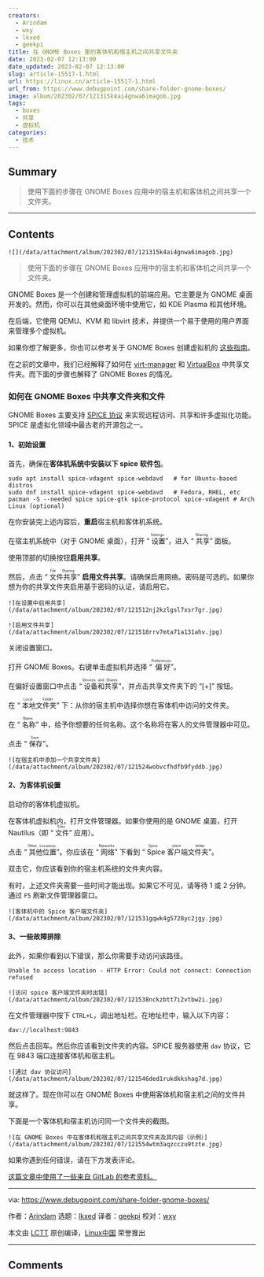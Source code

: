 ```yaml
---
creators:
  - Arindam
  - wxy
  - lkxed
  - geekpi
title: 在 GNOME Boxes 里的客体机和宿主机之间共享文件夹
date: 2023-02-07 12:13:00
date_updated: 2023-02-07 12:13:00
slug: article-15517-1.html
url: https://linux.cn/article-15517-1.html
url_from: https://www.debugpoint.com/share-folder-gnome-boxes/
image: album/202302/07/121315k4ai4gnwa6imagob.jpg
tags:
  - boxes
  - 共享
  - 虚拟机
categories:
  - 技术
---
```


## Summary

> 使用下面的步骤在 GNOME Boxes 应用中的宿主机和客体机之间共享一个文件夹。

***

<!-- more -->

## Contents

`![](/data/attachment/album/202302/07/121315k4ai4gnwa6imagob.jpg)`

> 
> 使用下面的步骤在 GNOME Boxes 应用中的宿主机和客体机之间共享一个文件夹。
> 
> 
> 

GNOME Boxes 是一个创建和管理虚拟机的前端应用。它主要是为 GNOME 桌面开发的。然而，你可以在其他桌面环境中使用它，如 KDE Plasma 和其他环境。

在后端，它使用 QEMU、KVM 和 libvirt 技术，并提供一个易于使用的用户界面来管理多个虚拟机。

如果你想了解更多，你也可以参考关于 GNOME Boxes 创建虚拟机的 [这些指南](https://www.debugpoint.com/tag/boxes)。

在之前的文章中，我们已经解释了如何在 [virt-manager](https://www.debugpoint.com/share-folder-virt-manager/) 和 [VirtualBox](https://www.debugpoint.com/share-folder-between-host-guest-virtualbox/) 中共享文件夹。而下面的步骤也解释了 GNOME Boxes 的情况。

### 如何在 GNOME Boxes 中共享文件夹和文件

GNOME Boxes 主要支持 [SPICE 协议](https://www.spice-space.org/index.html) 来实现远程访问、共享和许多虚拟化功能。SPICE 是虚拟化领域中最古老的开源包之一。

#### 1、初始设置

首先，确保在**客体机系统中安装以下 spice 软件包**。

```shell
sudo apt install spice-vdagent spice-webdavd   # for Ubuntu-based distros
sudo dnf install spice-vdagent spice-webdavd   # Fedora, RHEL, etc
pacman -S --needed spice spice-gtk spice-protocol spice-vdagent # Arch Linux (optional)
```

在你安装完上述内容后，**重启**宿主机和客体机系统。

在宿主机系统中（对于 GNOME 桌面），打开 “<ruby> 设置 <rt>  Settings </rt></ruby>”，进入 “<ruby> 共享 <rt>  Sharing </rt></ruby>” 面板。

使用顶部的切换按钮**启用共享**。

然后，点击 “<ruby> 文件共享 <rt>  File Sharing </rt></ruby>” **启用文件共享**。请确保启用网络。密码是可选的。如果你想为你的共享文件夹启用基于密码的认证，请启用它。

`![在设置中启用共享](/data/attachment/album/202302/07/121512nj2kzlgsl7xsr7gr.jpg)`

`![启用文件共享](/data/attachment/album/202302/07/121518rrv7mta71a131ahv.jpg)`

关闭设置窗口。

打开 GNOME Boxes。右键单击虚拟机并选择 “<ruby> 偏好 <rt>  Preferences </rt></ruby>”。

在偏好设置窗口中点击 “<ruby> 设备和共享 <rt>  Devices and Shares </rt></ruby>”，并点击共享文件夹下的 “[+]” 按钮。

在 “<ruby> 本地文件夹 <rt>  Local Folder </rt></ruby>” 下：从你的宿主机中选择你想在客体机中访问的文件夹。

在 “<ruby> 名称 <rt>  Name </rt></ruby>” 中，给予你想要的任何名称。这个名称将在客人的文件管理器中可见。

点击 “<ruby> 保存 <rt>  Save </rt></ruby>”。

`![在宿主机中添加一个共享文件夹](/data/attachment/album/202302/07/121524wobvcfhdfb9fyddb.jpg)`

#### 2、为客体机设置

启动你的客体机虚拟机。

在客体机虚拟机内，打开文件管理器。如果你使用的是 GNOME 桌面，打开 Nautilus（即 “<ruby> 文件 <rt>  Files </rt></ruby>” 应用）。

点击 “<ruby> 其他位置 <rt>  Other Locations </rt></ruby>”。你应该在 “<ruby> 网络 <rt>  Networks </rt></ruby>” 下看到 “<ruby> Spice 客户端文件夹 <rt>  Spice client folder </rt></ruby>”。

双击它，你应该看到你的宿主机系统的文件夹内容。

有时，上述文件夹需要一些时间才能出现。如果它不可见，请等待 1 或 2 分钟。通过 `F5` 刷新文件管理器窗口。

`![客体机中的 Spice 客户端文件夹](/data/attachment/album/202302/07/121531gqwk4g5728yc2jgy.jpg)`

#### 3、一些故障排除

此外，如果你看到以下错误，那么你需要手动访问该路径。

```shell
Unable to access location - HTTP Error: Could not connect: Connection refused
```

`![访问 spice 客户端文件夹时出错](/data/attachment/album/202302/07/121538nckzbtt7i2vtbw2i.jpg)`

在文件管理器中按下 `CTRL+L`，调出地址栏。在地址栏中，输入以下内容：

```shell
dav://localhost:9843
```

然后点击回车。然后你应该看到文件夹的内容。SPICE 服务器使用 `dav` 协议，它在 9843 端口连接客体机和宿主机。

`![通过 dav 协议访问](/data/attachment/album/202302/07/121546ded1rukdkkshag7d.jpg)`

就这样了。现在你可以在 GNOME Boxes 中使用客体机和宿主机之间的文件共享。

下面是一个客体机和宿主机访问同一个文件夹的截图。

`![在 GNOME Boxes 中在客体机和宿主机之间共享文件夹及其内容（示例）](/data/attachment/album/202302/07/121554wtm3aqzcczu9tzte.jpg)`

如果你遇到任何错误，请在下方发表评论。

[这篇文章中使用了一些来自 GitLab 的参考资料。](https://gitlab.gnome.org/GNOME/gnome-boxes/-/issues/430)

---

via: <https://www.debugpoint.com/share-folder-gnome-boxes/>

作者：[Arindam](https://www.debugpoint.com/author/admin1/) 选题：[lkxed](https://github.com/lkxed) 译者：[geekpi](https://github.com/geekpi) 校对：[wxy](https://github.com/wxy)

本文由 [LCTT](https://github.com/LCTT/TranslateProject) 原创编译，[Linux中国](https://linux.cn/) 荣誉推出

***

## Comments
